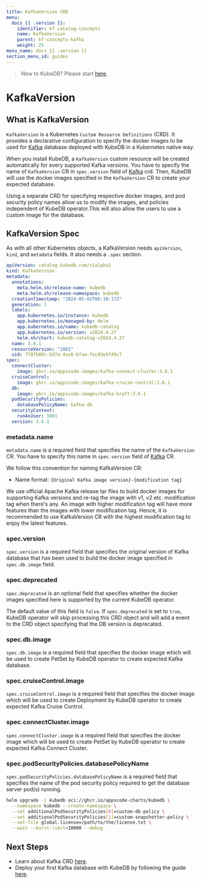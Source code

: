 ```yaml
---
title: KafkaVersion CRD
menu:
  docs_{{ .version }}:
    identifier: kf-catalog-concepts
    name: KafkaVersion
    parent: kf-concepts-kafka
    weight: 25
menu_name: docs_{{ .version }}
section_menu_id: guides
---
```


> New to KubeDB? Please start [here](/docs/README.md).

# KafkaVersion

## What is KafkaVersion

`KafkaVersion` is a Kubernetes `Custom Resource Definitions` (CRD). It provides a declarative configuration to specify the docker images to be used for [Kafka](https://kafka.apache.org) database deployed with KubeDB in a Kubernetes native way.

When you install KubeDB, a `KafkaVersion` custom resource will be created automatically for every supported Kafka versions. You have to specify the name of `KafkaVersion` CR in `spec.version` field of [Kafka](/docs/guides/kafka/concepts/kafka.md) crd. Then, KubeDB will use the docker images specified in the `KafkaVersion` CR to create your expected database.

Using a separate CRD for specifying respective docker images, and pod security policy names allow us to modify the images, and policies independent of KubeDB operator.This will also allow the users to use a custom image for the database.

## KafkaVersion Spec

As with all other Kubernetes objects, a KafkaVersion needs `apiVersion`, `kind`, and `metadata` fields. It also needs a `.spec` section.

```yaml
apiVersion: catalog.kubedb.com/v1alpha1
kind: KafkaVersion
metadata:
  annotations:
    meta.helm.sh/release-name: kubedb
    meta.helm.sh/release-namespace: kubedb
  creationTimestamp: "2024-05-02T06:38:17Z"
  generation: 1
  labels:
    app.kubernetes.io/instance: kubedb
    app.kubernetes.io/managed-by: Helm
    app.kubernetes.io/name: kubedb-catalog
    app.kubernetes.io/version: v2024.4.27
    helm.sh/chart: kubedb-catalog-v2024.4.27
  name: 3.6.1
  resourceVersion: "2881"
  uid: 778fb80c-b37a-4ac6-bfaa-fec83e5f49c7
spec:
  connectCluster:
    image: ghcr.io/appscode-images/kafka-connect-cluster:3.6.1
  cruiseControl:
    image: ghcr.io/appscode-images/kafka-cruise-control:3.6.1
  db:
    image: ghcr.io/appscode-images/kafka-kraft:3.6.1
  podSecurityPolicies:
    databasePolicyName: kafka-db
  securityContext:
    runAsUser: 1001
  version: 3.6.1
```

### metadata.name

`metadata.name` is a required field that specifies the name of the `KafkaVersion` CR. You have to specify this name in `spec.version` field of [Kafka](/docs/guides/kafka/concepts/kafka.md) CR.

We follow this convention for naming KafkaVersion CR:

- Name format: `{Original Kafka image version}-{modification tag}`

We use official Apache Kafka release tar files to build docker images for supporting Kafka versions and re-tag the image with v1, v2 etc. modification tag when there's any. An image with higher modification tag will have more features than the images with lower modification tag. Hence, it is recommended to use KafkaVersion CR with the highest modification tag to enjoy the latest features.

### spec.version

`spec.version` is a required field that specifies the original version of Kafka database that has been used to build the docker image specified in `spec.db.image` field.

### spec.deprecated

`spec.deprecated` is an optional field that specifies whether the docker images specified here is supported by the current KubeDB operator.

The default value of this field is `false`. If `spec.deprecated` is set to `true`, KubeDB operator will skip processing this CRD object and will add a event to the CRD object specifying that the DB version is deprecated.

### spec.db.image

`spec.db.image` is a required field that specifies the docker image which will be used to create PetSet by KubeDB operator to create expected Kafka database.

### spec.cruiseControl.image

`spec.cruiseControl.image` is a required field that specifies the docker image which will be used to create Deployment by KubeDB operator to create expected Kafka Cruise Control.

### spec.connectCluster.image

`spec.connectCluster.image` is a required field that specifies the docker image which will be used to create PetSet by KubeDB operator to create expected Kafka Connect Cluster.

<!---
### spec.stash
This holds the Backup & Restore task definitions, where a `TaskRef` has a `Name` & `Params` section. Params specifies a list of parameters to pass to the task.

### spec.upgradeConstraints
UpgradeConstraints specifies the constraints that need to be considered during version upgrade. Here `allowList` contains the versions those are allowed for upgrading from the current version.
An empty list of AllowList indicates all the versions are accepted except the denyList.
On the other hand, `DenyList` contains all the rejected versions for the upgrade request. An empty list indicates no version is rejected.
--->
### spec.podSecurityPolicies.databasePolicyName

`spec.podSecurityPolicies.databasePolicyName` is a required field that specifies the name of the pod security policy required to get the database server pod(s) running.

```bash
helm upgrade -i kubedb oci://ghcr.io/appscode-charts/kubedb \
  --namespace kubedb --create-namespace \
  --set additionalPodSecurityPolicies[0]=custom-db-policy \
  --set additionalPodSecurityPolicies[1]=custom-snapshotter-policy \
  --set-file global.license=/path/to/the/license.txt \
  --wait --burst-limit=10000 --debug
```

## Next Steps

- Learn about Kafka CRD [here](/docs/guides/kafka/concepts/kafka.md).
- Deploy your first Kafka database with KubeDB by following the guide [here](/docs/guides/kafka/quickstart/overview/kafka/index.md).
